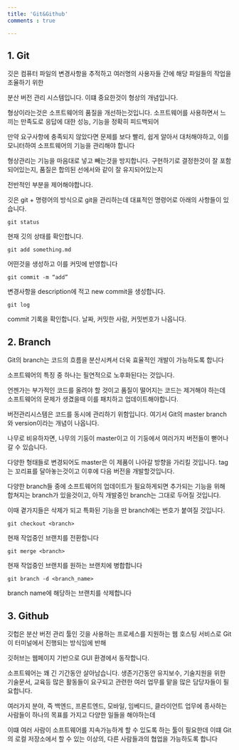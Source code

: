 ```yaml
---
title: 'Git&Github'
comments : true

---
```

## 1. Git
깃은 컴퓨터 파일의 변경사항을 추적하고 여러명의 사용자들 간에 해당 파일들의 작업을 조율하기 위한

분산 버전 관리 시스템입니다. 이떄 중요한것이 형상의 개념입니다.

형상이라는것은 소프트웨어의 품질을 개선하는것입니다.  소프트웨어를 사용하면서 느끼는 만족도로 응답에 대한 성능, 기능을 정확히 피드백되어 

만약 요구사항에 충족되지 않았다면  문제를 보다 빨리, 쉽게 알아서 대처해야하고, 이를 모니터하여 소프트웨어의 기능을 관리해야 합니다

형상관리는 기능을 마음대로 넣고 빼는것을 방지합니다. 구현하기로 결정한것이 잘 포함되어있는지, 품질은 합의된 선에서와 같이 잘 유지되어있는지

전반적인 부분을 제어해야합니다.

깃은 git + 명령어의 방식으로 git을 관리하는데 대표적인 명령어로 아래의 사항들이 있습니다.


`git status`

현재 깃의 상태를 확인합니다.

`git add something.md`

어떤것을 생성하고 이를 커밋에 반영합니다

`git commit -m “add”`

변경사항을 description에 적고 new commit을 생성합니다.

`git log`

commit 기록을 확인합니다. 날짜, 커밋한 사람, 커밋번호가 나옵니다.

## 2. Branch

Git의 branch는 코드의 흐름을 분산시켜서 더욱 효율적인 개발이 가능하도록 합니다


소프트웨어의 특징 중 하나는 필연적으로 노후화된다는 것입니다.

언젠가는 부가적인 코드를 올려야 할 것이고 품질이 떨어지는 코드는 제거해야 하는데 소프트웨어의 문제가 생겼을때 이를 패치하고 업데이트해야합니다.

버전관리시스템은 코드를 동시에 관리하기 위함입니다. 여기서 Git의 master branch 와 version이라는 개념이 나옵니다.

나무로 비유하자면, 나무의 기둥이 master이고 이 기둥에서 여러가지 버전들이 뻗어나갈 수 있습니다. 

다양한 형태들로 변경되어도 master은 이 제품이 나아갈 방향을 가리킬 것입니다. tag는 꼬리표를 달아놓는것이고 이후에 다음 버전을 개발할것입니다. 

다양한 branch들 중에 소프트웨어의 업데이트가 필요하게되면 추가되는 기능을 위해 합쳐지는 branch가 있을것이고, 아직 개발중인 branch는 그대로 두어질 것입니다. 

이때 곁가지들은 삭제가 되고 특화된 기능을 딴 branch에는 번호가 붙여질 것입니다.

`git checkout <branch>`

현재 작업중인 브랜치를 전환합니다

`git merge <branch>`

현재 작업중인 브랜치를 원하는 브랜치에 병합합니다

`git branch -d <branch_name>`

branch name에 해당하는 브랜치를 삭제합니다


## 3. Github

깃헙은 분산 버전 관리 툴인 깃을 사용하는 프로세스를 지원하는 웹 호스팅 서비스로 Git이 터미널에서 진행되는 방식임에 반해 

깃허브는 웹페이지 기반으로 GUI 환경에서 동작합니다.

소프트웨어는 꽤 긴 기간동안 살아남습니다. 
생존기간동안 유지보수, 기술지원을 위한 기술문서, 교육등 많은 활동들이 요구되고 관련한 여러 업무를 맡을 많은 담당자들이 필요합니다.
 

여러가지 분야, 즉 백엔드, 프론트엔드, 모바일, 임베디드, 클라이언트 업무에 종사하는 사람들이
하나의 목표를 가지고 다양한 일들을 해야하는데 

이떄 여러 사람이 소프트웨어를 지속가능하게 할 수 있도록 하는 툴이 필요한데 이떄 
Git의 로컬 저장소에서 할 수 있는 이상의, 다른 사람들과의 협업을 가능하도록 합니다
